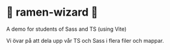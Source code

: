 # 🍜 ramen-wizard 🧙

A demo for students of Sass and TS (using Vite)

Vi övar på att dela upp vår TS och Sass i flera filer och mappar.
